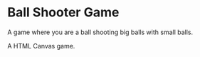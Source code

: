 # Ball Shooter Game

A game where you are a ball shooting big balls with small balls.

A HTML Canvas game.

